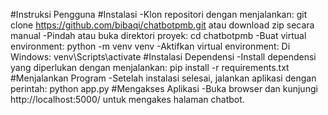 #Instruksi Pengguna
#Instalasi
-Klon repositori dengan menjalankan:
git clone https://github.com/bibaqi/chatbotpmb.git atau download zip secara manual
-Pindah atau buka direktori proyek:
cd chatbotpmb
-Buat virtual environment:
python -m venv venv
-Aktifkan virtual environment:
Di Windows: venv\Scripts\activate
#Instalasi Dependensi
-Install dependensi yang diperlukan dengan menjalankan:
pip install -r requirements.txt
#Menjalankan Program
-Setelah instalasi selesai, jalankan aplikasi dengan perintah:
python app.py
#Mengakses Aplikasi
-Buka browser dan kunjungi http://localhost:5000/ untuk mengakes halaman chatbot.

